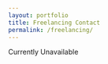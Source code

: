 ```yaml
---
layout: portfolio
title: Freelancing Contact
permalink: /freelancing/
---
```


Currently Unavailable
